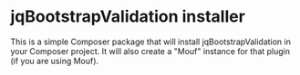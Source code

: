 jqBootstrapValidation installer
===============================

This is a simple Composer package that will install jqBootstrapValidation in your Composer project.
It will also create a "Mouf" instance for that plugin (if you are using Mouf).

